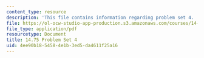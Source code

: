 ```yaml
---
content_type: resource
description: 'This file contains information regarding problem set 4.  '
file: https://ol-ocw-studio-app-production.s3.amazonaws.com/courses/14-75-political-economy-and-economic-development-fall-2012/4ee90b1854584e1b3ed5da4611f25a16_MIT14_75F12_ProbSet4.pdf
file_type: application/pdf
resourcetype: Document
title: 14.75 Problem Set 4
uid: 4ee90b18-5458-4e1b-3ed5-da4611f25a16
---
```

